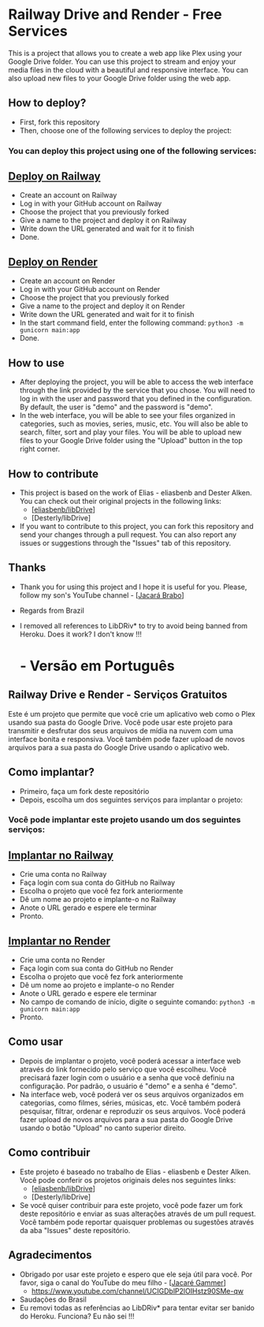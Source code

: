 # Railway Drive and Render - Free Services

This is a project that allows you to create a web app like Plex using your Google Drive folder. You can use this project to stream and enjoy your media files in the cloud with a beautiful and responsive interface. You can also upload new files to your Google Drive folder using the web app.

## How to deploy?

- First, fork this repository
- Then, choose one of the following services to deploy the project:


### You can deploy this project using one of the following services:

## [Deploy on Railway](https://railway.app/)

- Create an account on Railway
- Log in with your GitHub account on Railway
- Choose the project that you previously forked
- Give a name to the project and deploy it on Railway
- Write down the URL generated and wait for it to finish
- Done.


## [Deploy on Render](https://render.com/)

- Create an account on Render
- Log in with your GitHub account on Render
- Choose the project that you previously forked
- Give a name to the project and deploy it on Render
- Write down the URL generated and wait for it to finish
- In the start command field, enter the following command: `python3 -m gunicorn main:app`
- Done.
 
## How to use

- After deploying the project, you will be able to access the web interface through the link provided by the service that you chose. You will need to log in with the user and password that you defined in the configuration. By default, the user is "demo" and the password is "demo".
- In the web interface, you will be able to see your files organized in categories, such as movies, series, music, etc. You will also be able to search, filter, sort and play your files. You will be able to upload new files to your Google Drive folder using the "Upload" button in the top right corner.

## How to contribute

- This project is based on the work of Elias - eliasbenb and Dester Alken. You can check out their original projects in the following links:
  - [[eliasbenb/libDrive](https://github.com/libDrive)]
  - [Desterly/libDrive]
- If you want to contribute to this project, you can fork this repository and send your changes through a pull request. You can also report any issues or suggestions through the "Issues" tab of this repository.

## Thanks

- Thank you for using this project and I hope it is useful for you. Please, follow my son's YouTube channel - [[Jacará Brabo](https://www.youtube.com/channel/UCIGDblP2lOIHstz90SMe-qw)]

- Regards from Brazil
- I removed all references to LibDRiv* to try to avoid being banned from Heroku. Does it work? I don't know !!!

  # - Versão em Português

## Railway Drive e Render - Serviços Gratuitos

Este é um projeto que permite que você crie um aplicativo web como o Plex usando sua pasta do Google Drive. Você pode usar este projeto para transmitir e desfrutar dos seus arquivos de mídia na nuvem com uma interface bonita e responsiva. Você também pode fazer upload de novos arquivos para a sua pasta do Google Drive usando o aplicativo web.

## Como implantar?

- Primeiro, faça um fork deste repositório
- Depois, escolha um dos seguintes serviços para implantar o projeto:

### Você pode implantar este projeto usando um dos seguintes serviços:

## [Implantar no Railway](https://railway.app/)

- Crie uma conta no Railway
- Faça login com sua conta do GitHub no Railway
- Escolha o projeto que você fez fork anteriormente
- Dê um nome ao projeto e implante-o no Railway
- Anote o URL gerado e espere ele terminar
- Pronto.

## [Implantar no Render](https://render.com/)

- Crie uma conta no Render
- Faça login com sua conta do GitHub no Render
- Escolha o projeto que você fez fork anteriormente
- Dê um nome ao projeto e implante-o no Render
- Anote o URL gerado e espere ele terminar
- No campo de comando de início, digite o seguinte comando: `python3 -m gunicorn main:app`
- Pronto.

## Como usar

- Depois de implantar o projeto, você poderá acessar a interface web através do link fornecido pelo serviço que você escolheu. Você precisará fazer login com o usuário e a senha que você definiu na configuração. Por padrão, o usuário é "demo" e a senha é "demo".
- Na interface web, você poderá ver os seus arquivos organizados em categorias, como filmes, séries, músicas, etc. Você também poderá pesquisar, filtrar, ordenar e reproduzir os seus arquivos. Você poderá fazer upload de novos arquivos para a sua pasta do Google Drive usando o botão "Upload" no canto superior direito.

## Como contribuir

- Este projeto é baseado no trabalho de Elias - eliasbenb e Dester Alken. Você pode conferir os projetos originais deles nos seguintes links:
  - [[eliasbenb/libDrive](https://github.com/libDrive)]
  - [Desterly/libDrive]
- Se você quiser contribuir para este projeto, você pode fazer um fork deste repositório e enviar as suas alterações através de um pull request. Você também pode reportar quaisquer problemas ou sugestões através da aba "Issues" deste repositório.

## Agradecimentos

- Obrigado por usar este projeto e espero que ele seja útil para você. Por favor, siga o canal do YouTube do meu filho - [[Jacaré Gammer](https://www.youtube.com/channel/UCIGDblP2lOIHstz90SMe-qw)]
  - https://www.youtube.com/channel/UCIGDblP2lOIHstz90SMe-qw
- Saudações do Brasil
- Eu removi todas as referências ao LibDRiv* para tentar evitar ser banido do Heroku. Funciona? Eu não sei !!!
